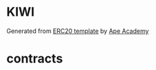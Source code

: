 # KIWI

Generated from [ERC20 template](https://github.com/ApeAcademy/ERC20) by [Ape Academy](https://academy.apeworx.io)
# contracts
